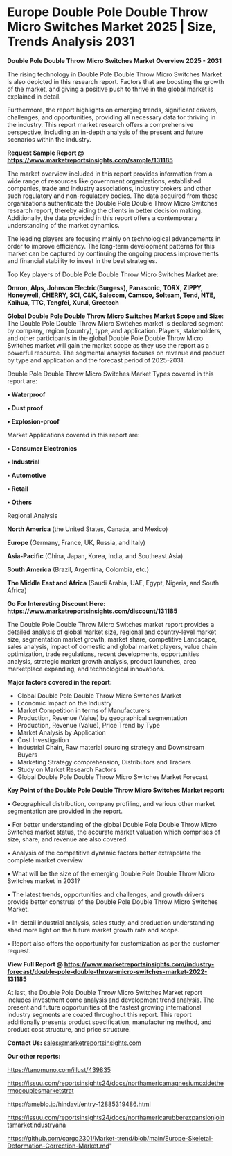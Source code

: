  # Europe Double Pole Double Throw Micro Switches Market 2025 | Size, Trends Analysis 2031

<Strong> Double Pole Double Throw Micro Switches Market Overview 2025 - 2031</strong>

The rising technology in Double Pole Double Throw Micro Switches Market is also depicted in this research report. Factors that are boosting the growth of the market, and giving a positive push to thrive in the global market is explained in detail.

Furthermore, the report highlights on emerging trends, significant drivers, challenges, and opportunities, providing all necessary data for thriving in the industry. This report market research offers a comprehensive perspective, including an in-depth analysis of the present and future scenarios within the industry.

<strong>Request Sample Report @ <a href=https://www.marketreportsinsights.com/sample/131185>https://www.marketreportsinsights.com/sample/131185</a></strong>

The market overview included in this report provides information from a wide range of resources like government organizations, established companies, trade and industry associations, industry brokers and other such regulatory and non-regulatory bodies. The data acquired from these organizations authenticate the Double Pole Double Throw Micro Switches research report, thereby aiding the clients in better decision making. Additionally, the data provided in this report offers a contemporary understanding of the market dynamics.

The leading players are focusing mainly on technological advancements in order to improve efficiency. The long-term development patterns for this market can be captured by continuing the ongoing process improvements and financial stability to invest in the best strategies.

Top Key players of Double Pole Double Throw Micro Switches Market are:

<strong>Omron, Alps, Johnson Electric(Burgess), Panasonic, TORX, ZIPPY, Honeywell, CHERRY, SCI, C&K, Salecom, Camsco, Solteam, Tend, NTE, Kaihua, TTC, Tengfei, Xurui, Greetech</strong>

<strong><b>Global Double Pole Double Throw Micro Switches Market Scope and Size:</b></strong>
The Double Pole Double Throw Micro Switches market is declared segment by company, region (country), type, and application. Players, stakeholders, and other participants in the global Double Pole Double Throw Micro Switches market will gain the market scope as they use the report as a powerful resource. The segmental analysis focuses on revenue and product by type and application and the forecast period of 2025-2031.

Double Pole Double Throw Micro Switches Market Types covered in this report are:

<strong>• Waterproof

• Dust proof

• Explosion-proof</strong>

Market Applications covered in this report are:

<strong>• Consumer Electronics

• Industrial

• Automotive

• Retail

• Others</strong> 

Regional Analysis

<strong>North America</strong> (the United States, Canada, and Mexico)

<strong>Europe</strong> (Germany, France, UK, Russia, and Italy)

<strong>Asia-Pacific</strong> (China, Japan, Korea, India, and Southeast Asia)

<strong>South America</strong> (Brazil, Argentina, Colombia, etc.)

<strong>The Middle East and Africa</strong> (Saudi Arabia, UAE, Egypt, Nigeria, and South Africa)

<strong>Go For Interesting Discount Here: <a href=https://www.marketreportsinsights.com/discount/131185>https://www.marketreportsinsights.com/discount/131185</a></strong>

The Double Pole Double Throw Micro Switches market report provides a detailed analysis of global market size, regional and country-level market size, segmentation market growth, market share, competitive Landscape, sales analysis, impact of domestic and global market players, value chain optimization, trade regulations, recent developments, opportunities analysis, strategic market growth analysis, product launches, area marketplace expanding, and technological innovations.

<strong><b>Major factors covered in the report:</b></strong>
<ul>
  <li>Global Double Pole Double Throw Micro Switches Market </li>
  <li>Economic Impact on the Industry</li>
  <li>Market Competition in terms of Manufacturers</li>
  <li>Production, Revenue (Value) by geographical segmentation</li>
  <li>Production, Revenue (Value), Price Trend by Type</li>
  <li>Market Analysis by Application</li>
  <li>Cost Investigation</li>
  <li>Industrial Chain, Raw material sourcing strategy and Downstream Buyers</li>
  <li>Marketing Strategy comprehension, Distributors and Traders</li>
  <li>Study on Market Research Factors</li>
  <li>Global Double Pole Double Throw Micro Switches Market Forecast</li>
</ul>

<strong><b>Key Point of the Double Pole Double Throw Micro Switches Market report:</b></strong>

• Geographical distribution, company profiling, and various other market segmentation are provided in the report.

• For better understanding of the global Double Pole Double Throw Micro Switches market status, the accurate market valuation which comprises of size, share, and revenue are also covered.

• Analysis of the competitive dynamic factors better extrapolate the complete market overview

• What will be the size of the emerging Double Pole Double Throw Micro Switches market in 2031?

• The latest trends, opportunities and challenges, and growth drivers provide better construal of the Double Pole Double Throw Micro Switches Market.

• In-detail industrial analysis, sales study, and production understanding shed more light on the future market growth rate and scope.

• Report also offers the opportunity for customization as per the customer request.

<strong><b>View Full Report @ <a href=https://www.marketreportsinsights.com/industry-forecast/double-pole-double-throw-micro-switches-market-2022-131185>https://www.marketreportsinsights.com/industry-forecast/double-pole-double-throw-micro-switches-market-2022-131185</a></b></strong>


At last, the Double Pole Double Throw Micro Switches Market report includes investment come analysis and development trend analysis. The present and future opportunities of the fastest growing international industry segments are coated throughout this report. This report additionally presents product specification, manufacturing method, and product cost structure, and price structure.

<strong>Contact Us:</strong>
sales@marketreportsinsights.com

<strong>Our other reports:</strong>

<a href=https://tanomuno.com/illust/439835>https://tanomuno.com/illust/439835</a>

<a href=https://issuu.com/reportsinsights24/docs/northamericamagnesiumoxidethermocouplesmarketstrat>https://issuu.com/reportsinsights24/docs/northamericamagnesiumoxidethermocouplesmarketstrat</a>

<a href=https://ameblo.jp/hindavi/entry-12885319486.html>https://ameblo.jp/hindavi/entry-12885319486.html</a>

<a href=https://issuu.com/reportsinsights24/docs/northamericarubberexpansionjointsmarketindustryana>https://issuu.com/reportsinsights24/docs/northamericarubberexpansionjointsmarketindustryana</a>

<a href=https://github.com/cargo2301/Market-trend/blob/main/Europe-Skeletal-Deformation-Correction-Market.md>https://github.com/cargo2301/Market-trend/blob/main/Europe-Skeletal-Deformation-Correction-Market.md</a>"
